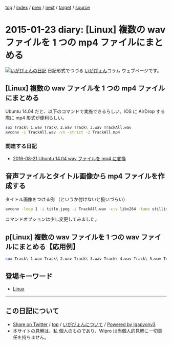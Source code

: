 [top](../index.html) 
 / [index](index.html) 
 / [prev](ig150122.html) 
 / [next](ig150208.html) 
 / [target](http://www.igapyon.jp/igapyon/diary/2015/ig150123.html) 
 / [source](https://github.com/igapyon/diary/blob/master/2015/ig150123.src.md) 

2015-01-23 diary: [Linux] 複数の wav ファイルを 1 つの mp4 ファイルにまとめる
=====================================================================================================
[![いがぴょんの日記](http://www.igapyon.jp/igapyon/diary/images/iga200306s.jpg "いがぴょん")](http://www.igapyon.jp/igapyon/diary/memo/memoigapyon.html) 日記形式でつづる [いがぴょん](http://www.igapyon.jp/igapyon/diary/memo/memoigapyon.html)コラム ウェブページです。

## [Linux] 複数の wav ファイルを 1 つの mp4 ファイルにまとめる

Ubuntu 14.04 だと、以下のコマンドで実施できるらしい。iOS に AirDrop する際に mp4 形式が便利らしい。

```sh
sox Track\ 1.wav Track\ 2.wav Track\ 3.wav TrackAll.wav
avconv -i TrackAll.wav -vn -strict -2 TrackAll.mp4
```



### 関連する日記


* [2016-08-21 Ubuntu 14.04 wav ファイルを mp4 に変換](http://www.igapyon.jp/igapyon/diary/2016/ig160821.html)



## 音声ファイルとタイトル画像から mp4 ファイルを作成する

タイトル画像をつける例 （というか付けないと扱いづらい）

```sh
avconv -loop 1 -i title.jpeg -i TrackAll.wav -c:v libx264 -tune stillimage -c:a aac -strict experimental -b:a 192k -shortest TrackAll.mp4
```

コマンドオプションは少し変更してみました。


## p[Linux] 複数の wav ファイルを 1 つの wav ファイルにまとめる【応用例】


```sh
sox Track\ 1.wav Track\ 2.wav Track\ 3.wav Track\ 4.wav Track\ 5.wav Track\ 6.wav Track\ 7.wav Track\ 8.wav Track\ 9.wav Track\ 10.wav Track\ 11.wav Track\ 12.wav Track\ 13.wav Track\ 14.wav Track\ 15.wav Track\ 16.wav Track\ 17.wav Track\ 18.wav Track\ 19.wav Track\ 20.wav Track\ 21.wav Track\ 22.wav Track\ 23.wav Track\ 24.wav Track\ 25.wav Track\ 26.wav Track\ 27.wav Track\ 28.wav Track\ 29.wav Track\ 30.wav Track\ 31.wav Track\ 32.wav Track\ 33.wav Track\ 34.wav Track\ 35.wav Track\ 36.wav Track\ 37.wav Track\ 38.wav Track\ 39.wav Track\ 40.wav Track\ 41.wav Track\ 42.wav Track\ 43.wav Track\ 44.wav Track\ 45.wav Track\ 46.wav Track\ 47.wav Track\ 48.wav Track\ 49.wav Track\ 50.wav Track\ 51.wav Track\ 52.wav Track\ 53.wav Track\ 54.wav Track\ 55.wav Track\ 56.wav Track\ 57.wav Track\ 58.wav Track\ 59.wav Track\ 60.wav Track\ 61.wav Track\ 62.wav Track\ 63.wav Track\ 64.wav Track\ 65.wav Track\ 66.wav Track\ 67.wav Track\ 68.wav Track\ 69.wav Track\ 70.wav Track\ 71.wav Track\ 72.wav TrackAll.wav
```

## 登場キーワード

* [Linux](../keyword/linux.html)

----------------------------------------------------------------------------------------------------

## この日記について

* [Share on Twitter](https://twitter.com/intent/tweet?hashtags=igapyon%2Cdiary%2C%E3%81%84%E3%81%8C%E3%81%B4%E3%82%87%E3%82%93%2CLinux&text=%5BLinux%5D+%E8%A4%87%E6%95%B0%E3%81%AE+wav+%E3%83%95%E3%82%A1%E3%82%A4%E3%83%AB%E3%82%92+1+%E3%81%A4%E3%81%AE+mp4+%E3%83%95%E3%82%A1%E3%82%A4%E3%83%AB%E3%81%AB%E3%81%BE%E3%81%A8%E3%82%81%E3%82%8B&url=http%3A%2F%2Fwww.igapyon.jp%2Figapyon%2Fdiary%2F2015%2Fig150123.html) / [top](../index.html) / [いがぴょんについて](http://www.igapyon.jp/igapyon/diary/memo/memoigapyon.html) / [Powered by Igapyonv3](https://github.com/igapyon/igapyonv3)
* 本サイトの見解は、私 個人のものであり、Wipro は当個人的見解に一切責任を持ちません。 
